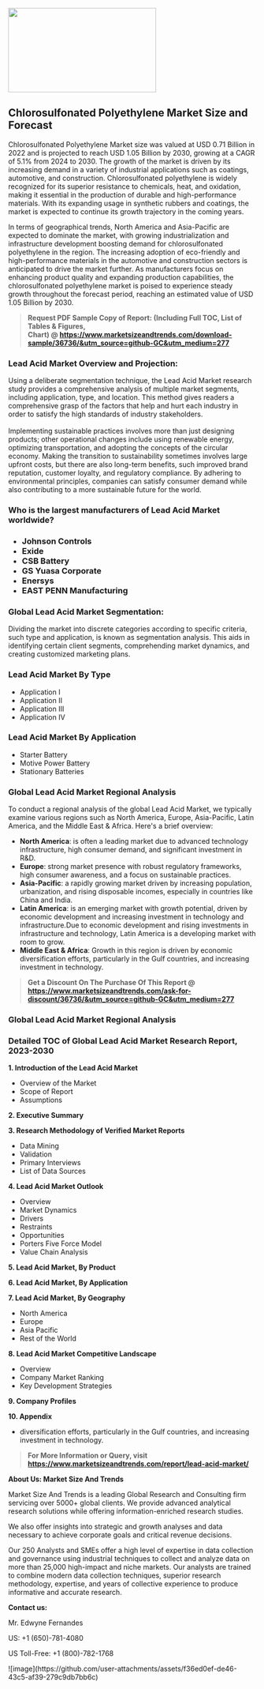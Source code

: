 <p><img class="alignnone size-medium wp-image-20088" src="https://ffe5etoiles.com/wp-content/uploads/2024/12/MST1-300x171.png" alt="" width="300" height="171" /></p><h2>Chlorosulfonated Polyethylene Market Size and Forecast</h2><p>Chlorosulfonated Polyethylene Market size was valued at USD 0.71 Billion in 2022 and is projected to reach USD 1.05 Billion by 2030, growing at a CAGR of 5.1% from 2024 to 2030. The growth of the market is driven by its increasing demand in a variety of industrial applications such as coatings, automotive, and construction. Chlorosulfonated polyethylene is widely recognized for its superior resistance to chemicals, heat, and oxidation, making it essential in the production of durable and high-performance materials. With its expanding usage in synthetic rubbers and coatings, the market is expected to continue its growth trajectory in the coming years.</p><p>In terms of geographical trends, North America and Asia-Pacific are expected to dominate the market, with growing industrialization and infrastructure development boosting demand for chlorosulfonated polyethylene in the region. The increasing adoption of eco-friendly and high-performance materials in the automotive and construction sectors is anticipated to drive the market further. As manufacturers focus on enhancing product quality and expanding production capabilities, the chlorosulfonated polyethylene market is poised to experience steady growth throughout the forecast period, reaching an estimated value of USD 1.05 Billion by 2030.</p></p><blockquote id="" class=""><strong>Request PDF Sample Copy of Report: (Including Full TOC, List of Tables &amp; Figures, Chart)&nbsp;@&nbsp;<strong><a href="https://www.marketsizeandtrends.com/download-sample/36736/&utm_source=github-GC&utm_medium=277" target="_blank">https://www.marketsizeandtrends.com/download-sample/36736/&utm_source=github-GC&utm_medium=277</a></strong></strong></blockquote><h3 id="" class="">Lead Acid Market&nbsp;Overview and Projection:</h3><p id="" class="">Using a deliberate segmentation technique, the Lead Acid Market research study provides a comprehensive analysis of multiple market segments, including application, type, and location. This method gives readers a comprehensive grasp of the factors that help and hurt each industry in order to satisfy the high standards of industry stakeholders. <br /> <br />Implementing sustainable practices involves more than just designing products; other operational changes include using renewable energy, optimizing transportation, and adopting the concepts of the circular economy. Making the transition to sustainability sometimes involves large upfront costs, but there are also long-term benefits, such improved brand reputation, customer loyalty, and regulatory compliance. By adhering to environmental principles, companies can satisfy consumer demand while also contributing to a more sustainable future for the world.</p><h3 id="" class="">Who is the largest manufacturers of&nbsp;Lead Acid Market worldwide?</h3><h3 class=""><p><ul><li>Johnson Controls </li><li> Exide </li><li> CSB Battery </li><li> GS Yuasa Corporate </li><li> Enersys </li><li> EAST PENN Manufacturing</li></ul></p></h3><h3 id="" class="">Global&nbsp;Lead Acid Market Segmentation:</h3><p id="" class="">Dividing the market into discrete categories according to specific criteria, such type and application, is known as segmentation analysis. This aids in identifying certain client segments, comprehending market dynamics, and creating customized marketing plans.</p><h3 id="" class="">Lead Acid Market&nbsp;By Type</h3><p><p><ul><li>Application I</li><li> Application II</li><li> Application III</li><li> Application IV</p></li></ul></p></p><h3 id="" class="">Lead Acid Market&nbsp;By Application</h3><p class=""><p><ul><li>Starter Battery</li><li> Motive Power Battery</li><li> Stationary Batteries</li></ul></p></p><h3 id="" class="">Global Lead Acid Market Regional Analysis</h3><p id="" class="">To conduct a regional analysis of the global Lead Acid Market, we typically examine various regions such as North America, Europe, Asia-Pacific, Latin America, and the Middle East &amp; Africa. Here's a brief overview:</p><ul><li><strong>North America</strong>: is often a leading market due to advanced technology infrastructure, high consumer demand, and significant investment in R&amp;D.</li><li><strong>Europe</strong>: strong market presence with robust regulatory frameworks, high consumer awareness, and a focus on sustainable practices.</li><li><strong>Asia-Pacific</strong>: a rapidly growing market driven by increasing population, urbanization, and rising disposable incomes, especially in countries like China and India.</li><li><strong>Latin America</strong>: is an emerging market with growth potential, driven by economic development and increasing investment in technology and infrastructure.Due to economic development and rising investments in infrastructure and technology, Latin America is a developing market with room to grow.</li><li><strong>Middle East &amp; Africa</strong>: Growth in this region is driven by economic diversification efforts, particularly in the Gulf countries, and increasing investment in technology.</li></ul><blockquote id="" class=""><strong>Get a Discount On The Purchase Of This Report @ <strong><a href="https://www.marketsizeandtrends.com/ask-for-discount/36736/&utm_source=github-GC&utm_medium=277" target="_blank">https://www.marketsizeandtrends.com/ask-for-discount/36736/&utm_source=github-GC&utm_medium=277</a></strong></strong></blockquote><h3 id="" class="">Global Lead Acid Market Regional Analysis</h3><h3 id="" class="">Detailed TOC of Global Lead Acid Market Research Report, 2023-2030</h3><p id="" class=""><strong>1. Introduction of the Lead Acid Market</strong></p><ul><li>Overview of the Market</li><li>Scope of Report</li><li>Assumptions</li></ul><p id="" class=""><strong>2. Executive Summary</strong></p><p id="" class=""><strong>3. Research Methodology of Verified Market Reports</strong></p><ul><li>Data Mining</li><li>Validation</li><li>Primary Interviews</li><li>List of Data Sources</li></ul><p id="" class=""><strong>4. Lead Acid Market Outlook</strong></p><ul><li>Overview</li><li>Market Dynamics</li><li>Drivers</li><li>Restraints</li><li>Opportunities</li><li>Porters Five Force Model</li><li>Value Chain Analysis</li></ul><p id="" class=""><strong>5. Lead Acid Market, By Product</strong></p><p id="" class=""><strong>6. Lead Acid Market, By Application</strong></p><p id="" class=""><strong>7. Lead Acid Market, By Geography</strong></p><ul><li>North America</li><li>Europe</li><li>Asia Pacific</li><li>Rest of the World</li></ul><p id="" class=""><strong>8. Lead Acid Market Competitive Landscape</strong></p><ul><li>Overview</li><li>Company Market Ranking</li><li>Key Development Strategies</li></ul><p id="" class=""><strong>9. Company Profiles</strong></p><p id="" class=""><strong>10. Appendix</strong></p><ul><li>diversification efforts, particularly in the Gulf countries, and increasing investment in technology.</li></ul><blockquote id="" class=""><strong>For More Information or Query, visit <strong><strong><a href="https://www.marketsizeandtrends.com/report/lead-acid-market/" target="_blank">https://www.marketsizeandtrends.com/report/lead-acid-market/</a></strong></strong></strong></blockquote><p id="" class=""><strong>About Us: Market Size And Trends</strong></p><p id="" class="">Market Size And Trends is a leading Global Research and Consulting firm servicing over 5000+ global clients. We provide advanced analytical research solutions while offering information-enriched research studies.</p><p id="" class="">We also offer insights into strategic and growth analyses and data necessary to achieve corporate goals and critical revenue decisions.</p><p id="" class="">Our 250 Analysts and SMEs offer a high level of expertise in data collection and governance using industrial techniques to collect and analyze data on more than 25,000 high-impact and niche markets. Our analysts are trained to combine modern data collection techniques, superior research methodology, expertise, and years of collective experience to produce informative and accurate research.</p><p id="" class=""><strong>Contact us:</strong></p><p id="" class="">Mr. Edwyne Fernandes</p><p id="" class="">US: +1 (650)-781-4080</p><p id="" class="">US Toll-Free: +1 (800)-782-1768</p>
![image](https://github.com/user-attachments/assets/f36ed0ef-de46-43c5-af39-279c9db7bb6c)
